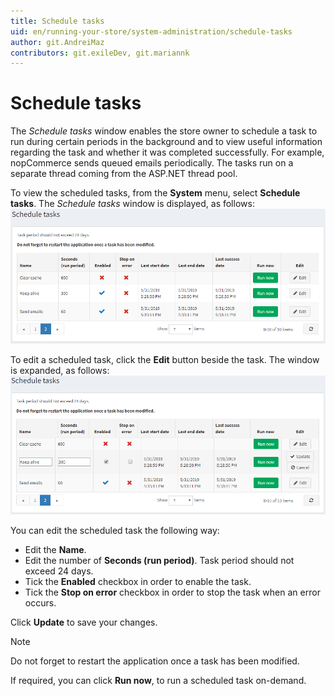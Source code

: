 ```yaml
---
title: Schedule tasks
uid: en/running-your-store/system-administration/schedule-tasks
author: git.AndreiMaz
contributors: git.exileDev, git.mariannk
---
```


# Schedule tasks

The *Schedule tasks* window enables the store owner to schedule a task to run during certain periods in the background and to view useful information regarding the task and whether it was completed successfully. For example, nopCommerce sends queued emails periodically. The tasks run on a separate thread coming from the ASP.NET thread pool.

To view the scheduled tasks, from the **System** menu, select **Schedule tasks**. The *Schedule tasks* window is displayed, as follows:
![Schedule tasks](_static/schedule-tasks/schedule-tasks.png)

To edit a scheduled task, click the **Edit** button beside the task. The window is expanded, as follows:
![Schedule tasks - Edit](_static/schedule-tasks/schedule-tasks-edit.png)

You can edit the scheduled task the following way:
* Edit the **Name**.
* Edit the number of **Seconds (run period)**. Task period should not exceed 24 days.
* Tick the **Enabled** checkbox in order to enable the task.
* Tick the **Stop on error** checkbox in order to stop the task when an error occurs.

Click **Update** to save your changes.

> [!NOTE]
>
> Do not forget to restart the application once a task has been modified.

If required, you can click **Run now**, to run a scheduled task on-demand.